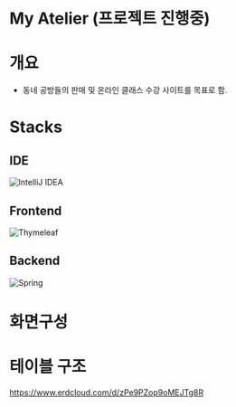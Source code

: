 # My Atelier (프로젝트 진행중)
# 개요
- 동네 공방들의 판매 및 온라인 클래스 수강 사이트를 목표로 함.
# Stacks
## IDE
![IntelliJ IDEA](https://img.shields.io/badge/IntelliJIDEA-000000.svg?style=for-the-badge&logo=intellij-idea&logoColor=white)
## Frontend
![Thymeleaf](https://img.shields.io/badge/Thymeleaf-%23005C0F.svg?style=for-the-badge&logo=Thymeleaf&logoColor=white)


## Backend
![Spring](https://img.shields.io/badge/spring-%236DB33F.svg?style=for-the-badge&logo=spring&logoColor=white)

# 화면구성

# 테이블 구조
https://www.erdcloud.com/d/zPe9PZop9oMEJTg8R
